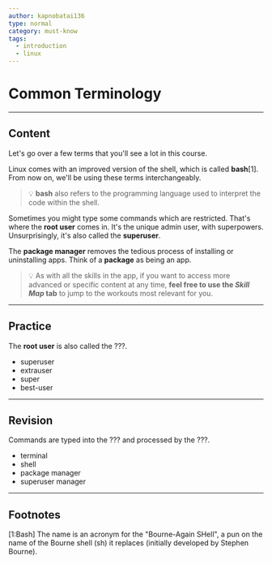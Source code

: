 ```yaml
---
author: kapnobatai136
type: normal
category: must-know
tags:
  - introduction
  - linux
---
```


# Common Terminology


---

## Content

Let's go over a few terms that you'll see a lot in this course.

Linux comes with an improved version of the shell, which is called **bash**[1]. From now on, we'll be using these terms interchangeably.

> 💡 **bash** also refers to the programming language used to interpret the code within the shell.

Sometimes you might type some commands which are restricted. That's where the **root user** comes in. It's the unique admin user, with superpowers. Unsurprisingly, it's also called the **superuser**.

The **package manager** removes the tedious process of installing or uninstalling apps. Think of a **package** as being an app.

> 💡 As with all the skills in the app, if you want to access more advanced or specific content at any time, **feel free to use the *Skill Map* tab** to jump to the workouts most relevant for you.


---

## Practice

The **root user** is also called the ???.

- superuser
- extrauser
- super
- best-user


---

## Revision

Commands are typed into the ??? and processed by the ???.

- terminal
- shell
- package manager
- superuser manager


---

## Footnotes

[1:Bash]
The name is an acronym for the "Bourne-Again SHell", a pun on the name of the Bourne shell (sh) it replaces (initially developed by Stephen Bourne).

